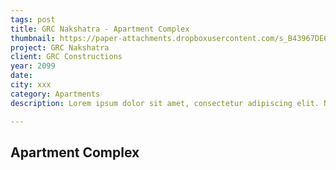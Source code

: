 ```yaml
---
tags: post
title: GRC Nakshatra - Apartment Complex
thumbnail: https://paper-attachments.dropboxusercontent.com/s_B43967DE63E89ED1E1A82C85FD215DFF7AE96F7E82D33C99E22A49D6C657E8A2_1729329878868_GRC+NAKSHATRA_1.JPG
project: GRC Nakshatra
client: GRC Constructions
year: 2099
date: 
city: xxx
category: Apartments 
description: Lorem ipsum dolor sit amet, consectetur adipiscing elit. Nullam ultricies interdum tortor, sit amet gravida ipsum fermentum ut. Aenean sagittis metus justo, at vestibulum elit malesuada a. Suspendisse dictum, sapien eu tincidunt convallis, elit urna rhoncus leo, ac fermentum lorem libero in magna. Integer scelerisque odio et convallis faucibus.

---
```


## Apartment Complex

